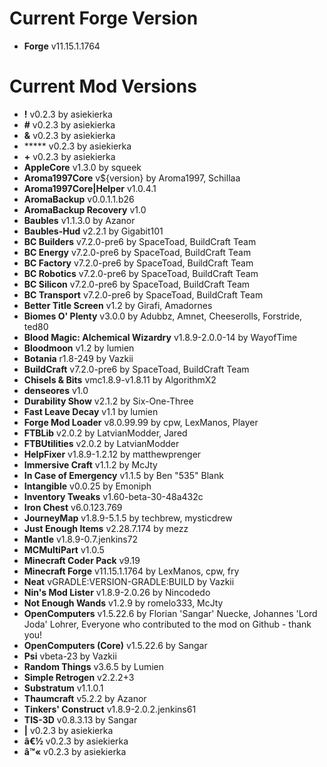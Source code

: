 Current Forge Version
=
- **Forge** v11.15.1.1764

Current Mod Versions
=
- **!** v0.2.3 by asiekierka
- **#** v0.2.3 by asiekierka
- **&** v0.2.3 by asiekierka
- ***** v0.2.3 by asiekierka
- **+** v0.2.3 by asiekierka
- **AppleCore** v1.3.0 by squeek
- **Aroma1997Core** v${version} by Aroma1997, Schillaa
- **Aroma1997Core|Helper** v1.0.4.1
- **AromaBackup** v0.0.1.1.b26
- **AromaBackup Recovery** v1.0
- **Baubles** v1.1.3.0 by Azanor
- **Baubles-Hud** v2.2.1 by Gigabit101
- **BC Builders** v7.2.0-pre6 by SpaceToad, BuildCraft Team
- **BC Energy** v7.2.0-pre6 by SpaceToad, BuildCraft Team
- **BC Factory** v7.2.0-pre6 by SpaceToad, BuildCraft Team
- **BC Robotics** v7.2.0-pre6 by SpaceToad, BuildCraft Team
- **BC Silicon** v7.2.0-pre6 by SpaceToad, BuildCraft Team
- **BC Transport** v7.2.0-pre6 by SpaceToad, BuildCraft Team
- **Better Title Screen** v1.2 by Girafi, Amadornes
- **Biomes O' Plenty** v3.0.0 by Adubbz, Amnet, Cheeserolls, Forstride, ted80
- **Blood Magic: Alchemical Wizardry** v1.8.9-2.0.0-14 by WayofTime
- **Bloodmoon** v1.2 by lumien
- **Botania** r1.8-249 by Vazkii
- **BuildCraft** v7.2.0-pre6 by SpaceToad, BuildCraft Team
- **Chisels & Bits** vmc1.8.9-v1.8.11 by AlgorithmX2
- **denseores** v1.0
- **Durability Show** v2.1.2 by Six-One-Three
- **Fast Leave Decay** v1.1 by lumien
- **Forge Mod Loader** v8.0.99.99 by cpw, LexManos, Player
- **FTBLib** v2.0.2 by LatvianModder, Jared
- **FTBUtilities** v2.0.2 by LatvianModder
- **HelpFixer** v1.8.9-1.2.12 by matthewprenger
- **Immersive Craft** v1.1.2 by McJty
- **In Case of Emergency** v1.1.5 by Ben "535" Blank
- **Intangible** v0.0.25 by Emoniph
- **Inventory Tweaks** v1.60-beta-30-48a432c
- **Iron Chest** v6.0.123.769
- **JourneyMap** v1.8.9-5.1.5 by techbrew, mysticdrew
- **Just Enough Items** v2.28.7.174 by mezz
- **Mantle** v1.8.9-0.7.jenkins72
- **MCMultiPart** v1.0.5
- **Minecraft Coder Pack** v9.19
- **Minecraft Forge** v11.15.1.1764 by LexManos, cpw, fry
- **Neat** vGRADLE:VERSION-GRADLE:BUILD by Vazkii
- **Nin's Mod Lister** v1.8.9-2.0.26 by Nincodedo
- **Not Enough Wands** v1.2.9 by romelo333, McJty
- **OpenComputers** v1.5.22.6 by Florian 'Sangar' Nuecke, Johannes 'Lord Joda' Lohrer, Everyone who contributed to the mod on Github - thank you!
- **OpenComputers (Core)** v1.5.22.6 by Sangar
- **Psi** vbeta-23 by Vazkii
- **Random Things** v3.6.5 by Lumien
- **Simple Retrogen** v2.2.2+3
- **Substratum** v1.1.0.1
- **Thaumcraft** v5.2.2 by Azanor
- **Tinkers' Construct** v1.8.9-2.0.2.jenkins61
- **TIS-3D** v0.8.3.13 by Sangar
- **|** v0.2.3 by asiekierka
- **â€½** v0.2.3 by asiekierka
- **â™«** v0.2.3 by asiekierka
